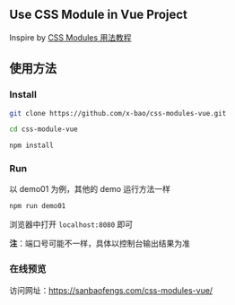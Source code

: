 Use CSS Module in Vue Project
---

Inspire by [CSS Modules 用法教程](http://www.ruanyifeng.com/blog/2016/06/css_modules.html)


使用方法
-----

### Install

```bash
git clone https://github.com/x-bao/css-modules-vue.git

cd css-module-vue

npm install
```

### Run

以 demo01 为例，其他的 demo 运行方法一样

```bash
npm run demo01
```

浏览器中打开 `localhost:8080` 即可

**注**：端口号可能不一样，具体以控制台输出结果为准

### 在线预览

访问网址：https://sanbaofengs.com/css-modules-vue/
